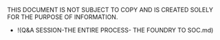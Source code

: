 THIS DOCUMENT IS NOT SUBJECT TO COPY AND IS CREATED SOLELY FOR THE PURPOSE OF INFORMATION.
- !(Q&A SESSION-THE ENTIRE PROCESS- THE FOUNDRY TO SOC.md)
